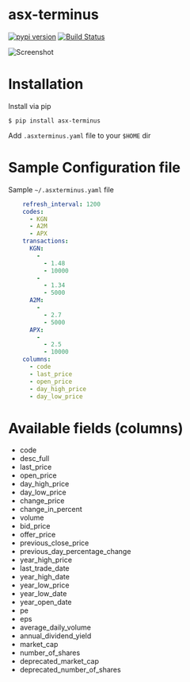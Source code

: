 asx-terminus
======================

[![pypi version]( https://img.shields.io/pypi/v/asx-terminus.svg)]( https://pypi.python.org/pypi/asx-terminus)
[![Build Status](https://travis-ci.org/geeknam/asx-terminus.svg?branch=master)](https://travis-ci.org/geeknam/asx-terminus)

![Screenshot](https://raw.githubusercontent.com/geeknam/asx-terminus/master/asxterminus.png)

Installation
================

Install via pip

    $ pip install asx-terminus

Add `.asxterminus.yaml` file to your `$HOME` dir


Sample Configuration file
===============================

Sample `~/.asxterminus.yaml` file

```yaml
    refresh_interval: 1200
    codes:
      - KGN
      - A2M
      - APX
    transactions:
      KGN:
        -
          - 1.48
          - 10000
        -
          - 1.34
          - 5000
      A2M:
        -
          - 2.7
          - 5000
      APX:
        -
          - 2.5
          - 10000
    columns:
      - code
      - last_price
      - open_price
      - day_high_price
      - day_low_price
```

Available fields (columns)
===============================

- code
- desc_full
- last_price
- open_price
- day_high_price
- day_low_price
- change_price
- change_in_percent
- volume
- bid_price
- offer_price
- previous_close_price
- previous_day_percentage_change
- year_high_price
- last_trade_date
- year_high_date
- year_low_price
- year_low_date
- year_open_date
- pe
- eps
- average_daily_volume
- annual_dividend_yield
- market_cap
- number_of_shares
- deprecated_market_cap
- deprecated_number_of_shares
